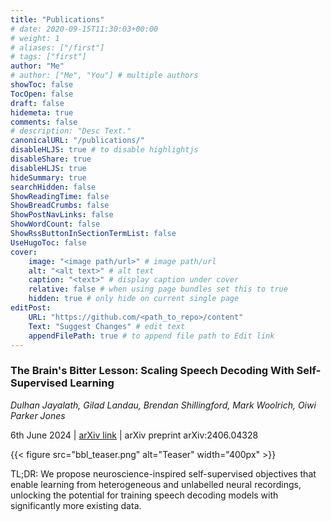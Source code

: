 ```yaml
---
title: "Publications"
# date: 2020-09-15T11:30:03+00:00
# weight: 1
# aliases: ["/first"]
# tags: ["first"]
author: "Me"
# author: ["Me", "You"] # multiple authors
showToc: false
TocOpen: false
draft: false
hidemeta: true
comments: false
# description: "Desc Text."
canonicalURL: "/publications/"
disableHLJS: true # to disable highlightjs
disableShare: true
disableHLJS: true
hideSummary: true
searchHidden: false
ShowReadingTime: false
ShowBreadCrumbs: false
ShowPostNavLinks: false
ShowWordCount: false
ShowRssButtonInSectionTermList: false
UseHugoToc: false
cover:
    image: "<image path/url>" # image path/url
    alt: "<alt text>" # alt text
    caption: "<text>" # display caption under cover
    relative: false # when using page bundles set this to true
    hidden: true # only hide on current single page
editPost:
    URL: "https://github.com/<path_to_repo>/content"
    Text: "Suggest Changes" # edit text
    appendFilePath: true # to append file path to Edit link
---
```


### The Brain's Bitter Lesson: Scaling Speech Decoding With Self-Supervised Learning

_Dulhan Jayalath, Gilad Landau, Brendan Shillingford, Mark Woolrich, Oiwi Parker Jones_

6th June 2024 | [arXiv link](https://arxiv.org/abs/2406.04328) | arXiv preprint arXiv:2406.04328

{{< figure src="bbl_teaser.png" alt="Teaser" width="400px" >}}

TL;DR: We propose neuroscience-inspired self-supervised objectives that enable learning from heterogeneous and unlabelled neural recordings, unlocking the potential for training speech decoding models with significantly more existing data.